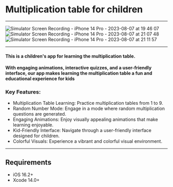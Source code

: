 # Multiplication table for children
---
![Simulator Screen Recording - iPhone 14 Pro - 2023-08-07 at 19 46 07](https://github.com/VahDar/MultiplicationTable-SwiftUI-/assets/118889967/0da77700-38cb-44a5-8c25-d1aacecf1996)
![Simulator Screen Recording - iPhone 14 Pro - 2023-08-07 at 21 07 48](https://github.com/VahDar/MultiplicationTable-SwiftUI-/assets/118889967/2b9c5403-1530-4bea-98f2-983e0d2c975f)
![Simulator Screen Recording - iPhone 14 Pro - 2023-08-07 at 21 11 57](https://github.com/VahDar/MultiplicationTable-SwiftUI-/assets/118889967/9960ff1c-6e9d-4b2b-9404-810a03be2bd8)



---

#### This is a children's app for learning the multiplication table.
#### With engaging animations, interactive quizzes, and a user-friendly interface, our app makes learning the multiplication table a fun and educational experience for kids

### Key Features:

   + Multiplication Table Learning: Practice multiplication tables from 1 to 9.
   + Random Number Mode: Engage in a mode where random multiplication questions are generated.
   + Engaging Animations: Enjoy visually appealing animations that make learning enjoyable.
   + Kid-Friendly Interface: Navigate through a user-friendly interface designed for children.
   + Colorful Visuals: Experience a vibrant and colorful visual environment.
---
## Requirements
+ iOS 16.2+
+ Xcode 14.0+
